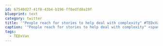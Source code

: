 ```yaml
---
id: 67540d27-41f8-43b4-b196-ff8edfd8a19f
blueprint: text
category: twitter
title: '"People reach for stories to help deal with complexity" #TEDxVan'
caption: '"People reach for stories to help deal with complexity" <span class="hashtag hashtag_local">#<a href="http://tweettemp.darylchymko.ca/?tag=tedxvan">TEDxVan</a>'
tags:
  - TEDxVan
---
```

